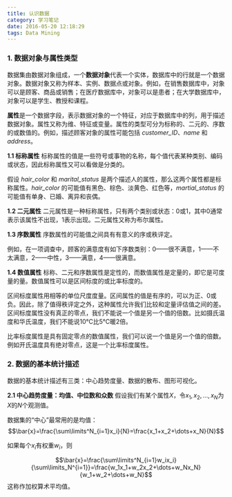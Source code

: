 ```yaml
---
title: 认识数据
category: 学习笔记
date: 2016-05-20 12:18:29
tags: Data Mining
---
```


### **1. 数据对象与属性类型**
数据集由数据对象组成，一个**数据对象**代表一个实体，数据库中的行就是一个数据对象。数据对象又称为样本、实例、数据点或对象。例如，在销售数据库中，对象可以是顾客、商品或销售；在医疗数据库中，对象可以是患者；在大学数据库中，对象可以是学生、教授和课程。

**属性**是一个数据字段，表示数据对象的一个特征，对应于数据库中的列，用于描述数据对象。属性又称为维、特征或变量。属性的类型可分为标称的、二元的、序数的或数值的。例如，描述顾客对象的属性可能包括 *customer_ID*、*name* 和 *address*。
<!--more-->

**1.1 标称属性**
标称属性的值是一些符号或事物的名称，每个值代表某种类别、编码或状态，因此标称属性又可以看做是分类的。

假设 *hair_color* 和 *marital_status* 是两个描述人的属性，那么这两个属性都是标称属性。*hair_color* 的可能值有黑色、棕色、淡黄色、红色等，*martial_status* 的可能值有单身、已婚、离异和丧偶。

**1.2 二元属性**
二元属性是一种标称属性，只有两个类别或状态：0或1，其中0通常表示该属性不出现，1表示出现。二元属性又称为布尔属性。

**1.3 序数属性**
序数属性的可能值之间具有有意义的序或秩评定。

例如，在一项调查中，顾客的满意度有如下序数类别：0——很不满意，1——不太满意，2——中性，3——满意，4——很满意。

**1.4 数值属性**
标称、二元和序数属性是定性的，而数值属性是定量的，即它是可度量的量。数值属性可以是区间标度的或比率标度的。

区间标度属性用相等的单位尺度度量。区间属性的值是有序的，可以为正、0或负。因此，除了值得秩评定之外，这种属性允许我们比较和定量评估值之间的差。区间标度属性没有真正的零点，我们不能说一个值是另一个值的倍数。比如摄氏温度和华氏温度，我们不能说10&#8451;比5&#8451;暖2倍。

比率标度属性是具有固定零点的数值属性，我们可以说一个值是另一个值的倍数。例如开氏温度具有绝对零点，这是一个比率标度属性。

### **2. 数据的基本统计描述**
数据的基本统计描述有三类：中心趋势度量、数据的散布、图形可视化。

**2.1 中心趋势度量：均值、中位数和众数**
假设我们有某个属性$X$，令$x_1,x_2,\dots,x_N$为$X$的$N$个观测值。

数据集的“中心”最常用的是均值：
$$\bar{x}=\frac{\sum\limits^N_{i=1}x_i}{N}=\frac{x_1+x_2+\dots+x_N}{N}$$

如果每个$x_i$有权重$w_i$，则

$$\bar{x}=\frac{\sum\limits^N_{i=1}w_ix_i}{\sum\limits_N^{i=1}}=\frac{w_1x_1+w_2x_2+\dots+w_Nx_N}{w_1+w_2+\dots+w_N}$$
这称作加权算术平均值。

